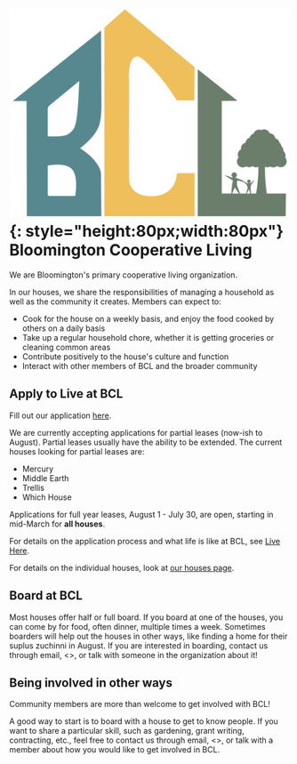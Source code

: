 # ![logo](./images/BCL_logo.svg){: style="height:80px;width:80px"} Bloomington Cooperative Living 

We are Bloomington's primary cooperative living organization. 

In our houses, we share the responsibilities of managing a household as well as the community it creates. Members can expect to:

* Cook for the house on a weekly basis, and enjoy the food cooked by others on a daily basis
* Take up a regular household chore, whether it is getting groceries or cleaning common areas
* Contribute positively to the house's culture and function
* Interact with other members of BCL and the broader community

## Apply to Live at BCL

Fill out our application [here](https://docs.google.com/forms/d/e/1FAIpQLSfDdIf3ke8mepx9VzwtEgYo-GBmQkiMHLKS8C9H5A9DsA44pA/viewform). 

We are currently accepting applications for partial leases (now-ish to August). Partial leases usually have the ability to be extended. The current houses looking for partial leases are:

* Mercury
* Middle Earth
* Trellis
* Which House

Applications for full year leases, August 1 - July 30, are open, starting in mid-March for **all houses**. 

For details on the application process and what life is like at BCL, see [Live Here](membership).

For details on the individual houses, look at [our houses page](Houses).

## Board at BCL
Most houses offer half or full board. If you board at one of the houses, you can come by for food, often dinner, multiple times a week. Sometimes boarders will help out the houses in other ways, like finding a home for their suplus zuchinni in August. If you are interested in boarding, contact us through email, <>, or talk with someone in the organization about it!

## Being involved in other ways
Community members are more than welcome to get involved with BCL! 

A good way to start is to board with a house to get to know people. If you want to share a particular skill, such as gardening, grant writing, contracting, etc., feel free to contact us through email, <>, or talk with a member about how you would like to get involved in BCL. 
